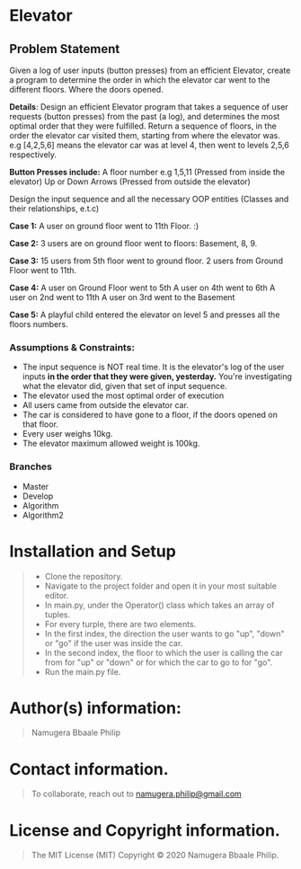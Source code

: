 # Elevator
## Problem Statement
Given a log of user inputs (button presses) from an efficient Elevator, create a program to determine the order in which the elevator car went to the different floors. Where the doors opened.

**Details**:
Design an efficient Elevator program that takes a sequence of user requests (button presses) from the past (a log),  and determines the most optimal order that they were fulfilled.
Return a sequence of floors, in the order the elevator car visited them, starting from where the elevator was. e.g [4,2,5,6] means the elevator car was at level 4, then went to levels 2,5,6 respectively.

**Button Presses include:**
A floor number e.g 1,5,11 (Pressed from inside the elevator)
Up or Down Arrows (Pressed from outside the elevator)

Design the input sequence and all the necessary OOP entities (Classes and their relationships, e.t.c)

**Case 1:**
A user on ground floor went to 11th Floor.  :)

**Case 2:**
3 users are on ground floor went to floors: Basement, 8, 9.

**Case 3:**
15 users from 5th floor went to ground floor.
2 users from Ground Floor went to 11th.

**Case 4:**
A user on Ground Floor went to 5th
A user on 4th went to 6th
A user on 2nd went to 11th
A user on 3rd went to the Basement

**Case 5:**
A playful child entered the elevator on level 5 and presses all the floors numbers.

### Assumptions & Constraints:

- The input sequence is NOT real time. It is the elevator's log of the user inputs **in the order that they were given, yesterday.**
You're investigating what the elevator did, given that set of input sequence.
- The elevator used the most optimal order of execution
- All users came from outside the elevator car.
- The car is considered to have gone to a floor, if the doors opened on that floor.
- Every user weighs 10kg.
- The elevator maximum allowed weight is 100kg.

### Branches
- Master
- Develop
- Algorithm
- Algorithm2

# Installation and Setup
>- Clone the repository.
>- Navigate to the project folder and open it in your most suitable editor.
>- In main.py, under the Operator() class which takes an array of tuples.
>- For every turple, there are two elements. 
>- In the first index, the direction the user wants to go "up", "down" or "go" if the user was inside the car.
>- In the second index, the floor to which the user is calling the car from for "up" or "down" or for which the car to go to for "go".
>- Run the main.py file.

# Author(s) information: 
> Namugera Bbaale Philip

# Contact information.
> To collaborate, reach out to namugera.philip@gmail.com

# License and Copyright information.
> The MIT License (MIT) Copyright © 2020 Namugera Bbaale Philip.
